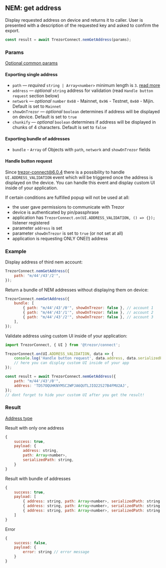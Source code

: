 ## NEM: get address

Display requested address on device and returns it to caller.
User is presented with a description of the requested key and asked to confirm the export.

```javascript
const result = await TrezorConnect.nemGetAddress(params);
```

### Params

[Optional common params](commonParams.md)

#### Exporting single address

-   `path` — _required_ `string | Array<number>` minimum length is `3`. [read more](../path.md)
-   `address` — _optional_ `string` address for validation (read `Handle button request` section below)
-   `network` — _optional_ `number` `0x68` - Mainnet, `0x96` - Testnet, `0x60` - Mijin. Default is set to `Mainnet`
-   `showOnTrezor` — _optional_ `boolean` determines if address will be displayed on device. Default is set to `true`
-   `chunkify` — _optional_ `boolean` determines if address will be displayed in chunks of 4 characters. Default is set to `false`

#### Exporting bundle of addresses

-   `bundle` - `Array` of Objects with `path`, `network` and `showOnTrezor` fields

#### Handle button request

Since trezor-connect@6.0.4 there is a possibility to handle `UI.ADDRESS_VALIDATION` event which will be triggered once the address is displayed on the device.
You can handle this event and display custom UI inside of your application.

If certain conditions are fulfilled popup will not be used at all:

-   the user gave permissions to communicate with Trezor
-   device is authenticated by pin/passphrase
-   application has `TrezorConnect.on(UI.ADDRESS_VALIDATION, () => {});` listener registered
-   parameter `address` is set
-   parameter `showOnTrezor` is set to `true` (or not set at all)
-   application is requesting ONLY ONE(!) address

### Example

Display address of third nem account:

```javascript
TrezorConnect.nemGetAddress({
    path: "m/44'/43'/2'",
});
```

Return a bundle of NEM addresses without displaying them on device:

```javascript
TrezorConnect.nemGetAddress({
    bundle: [
        { path: "m/44'/43'/0'", showOnTrezor: false }, // account 1
        { path: "m/44'/43'/1'", showOnTrezor: false }, // account 2
        { path: "m/44'/43'/2'", showOnTrezor: false }, // account 3
    ],
});
```

Validate address using custom UI inside of your application:

```javascript
import TrezorConnect, { UI } from '@trezor/connect';

TrezorConnect.on(UI.ADDRESS_VALIDATION, data => {
    console.log('Handle button request', data.address, data.serializedPath);
    // here you can display custom UI inside of your app
});

const result = await TrezorConnect.nemGetAddress({
    path: "m/44'/43'/0'",
    address: 'TDS7OQUHKNYMSC2WPJA6QUTLJIO22S27B4FMU2AJ',
});
// dont forget to hide your custom UI after you get the result!
```

### Result

[Address type](https://github.com/trezor/trezor-suite/blob/develop/packages/connect/src/types/params.ts)

Result with only one address

```javascript
{
    success: true,
    payload: {
        address: string,
        path: Array<number>,
        serializedPath: string,
    }
}
```

Result with bundle of addresses

```javascript
{
    success: true,
    payload: [
        { address: string, path: Array<number>, serializedPath: string }, // account 1
        { address: string, path: Array<number>, serializedPath: string }, // account 2
        { address: string, path: Array<number>, serializedPath: string }, // account 3
    ]
}
```

Error

```javascript
{
    success: false,
    payload: {
        error: string // error message
    }
}
```
